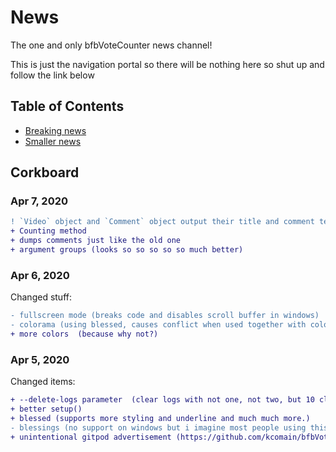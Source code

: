 # News
The one and only bfbVoteCounter news channel! 

This is just the navigation portal so there will be nothing here so shut up and follow the link below

## Table of Contents
- [Breaking news](./breaking)
- [Smaller news](#corkboard)

## Corkboard
### Apr 7, 2020
```diff
! `Video` object and `Comment` object output their title and comment text respectively 
+ Counting method
+ dumps comments just like the old one
+ argument groups (looks so so so so so much better)
```

### Apr 6, 2020
Changed stuff:
```diff
- fullscreen mode (breaks code and disables scroll buffer in windows)
- colorama (using blessed, causes conflict when used together with colorama and blessed.)
+ more colors  (because why not?)
```

### Apr 5, 2020
Changed items:
```diff
+ --delete-logs parameter  (clear logs with not one, not two, but 10 clicks. Faster than deleting yourself :wink:)
+ better setup() 
+ blessed (supports more styling and underline and much much more.)
- blessings (no support on windows but i imagine most people using this thing will run windows so :P)
+ unintentional gitpod advertisement (https://github.com/kcomain/bfbVoteCounter/commit/927f3ab40eebc191074a053a99fdf56ae19da8fe)
```
